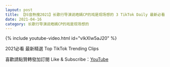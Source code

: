 ```yaml
---
layout: post
title: 【抖音熱搜2021】长歌行导演说皓嫣CP的戏是现场想的 3 TikTok Daily 最新必看精選合集2021 04 16
date: 2021-04-16
category: 长歌行导演说皓嫣CP的戏是现场想的
---
```


{% include youtube-video.html id="vIkXIw5aJ20" %}

2021必看 最新精選 Top TikTok Trending Clips

喜歡請點贊轉發加訂閱 Like & Subscribe：[YouTube](https://www.youtube.com/channel/UCAoR7VcanIPd04uEq_GIylA/videos)

